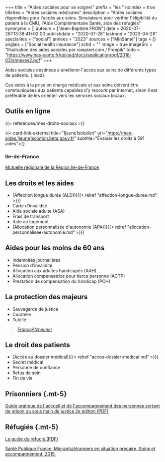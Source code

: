 +++
title = "Aides sociales pour se soigner"
prefix = "les "
noindex = true
titleSeo = "Aides sociales médicales"
description = "Aides sociales disponibles pour l'accès aux soins. Simulateurs pour vérifier l'éligibilité du patient à la CMU, l'Aide Complémentaire Santé, aide des réfugiés"
synonyms = []
auteurs = ["Jean-Baptiste FRON"]
date = 2020-07-26T13:38:41+02:00
publishdate = "2020-07-26"
lastmod = "2023-04-28"
specialites = ["social"]
annees = "2023"
sources = ["MinSanté"]
tags = []
anglais = ["Social health insurance"]
sctid = ""
image = true
imageSrc = "Illustration des aides sociales par rawpixel.com / Freepik"
todo = "https://www.has-sante.fr/upload/docs/application/pdf/2018-03/annexes2.pdf"
+++

Aides sociales destinées à améliorer l'accès aux soins de différents types de patients.
{.lead}

Ces aides à la prise en charge médicale et aux soins doivent être communiquées aux patients capables d'y recourir par internet, sinon il est préférable de les orienter vers les services sociaux locaux.

## Outils en ligne

{{< references/mes-droits-sociaux >}}

{{< card-link-external title="1jeune1solution" url="https://mes-aides.1jeune1solution.beta.gouv.fr" subtitle="Évaluer les droits à 591 aides">}}

### Ile-de-France

[Mutuelle régionale de la Région Ile-de-France](https://www.iledefrance.fr/mutuelle-regionale)

## Les droits et les aides

- [Affection longue durée (ALD)]({{< relref "affection-longue-duree.md" >}})
- Carte d'invalidité
- Aide sociale adulte (ASA)
- Frais de transport
- Aide au logement
- [Allocation personnalisée d'autonomie (APA)]({{< relref "allocation-personnalisee-autonomie.md" >}})

## Aides pour les moins de 60 ans

- Indemnités journalières
- Pension d'invalidité
- Allocation aux adultes handicapés (AAH)
- Allocation compensatrice pour tierce personne (ACTP)
- Prestation de compensation du handicap (PCH)

## La protection des majeurs

- Sauvegarde de justice
- Curatelle
- Tutelle

> *[FranceAlzheimer](https://aides.francealzheimer.org)*

## Le droit des patients

- [Accès au dossier médical]({{< relref "acces-dossier-medical.md" >}})
- Secret médical
- Personne de confiance
- Refus de soin
- Fin de vie

## Prisonniers {.mt-5}

[Guide pratique de l'accueil et de l'accompagnement des personnes sortant de prison ou sous main de justice 2e édition (PDF)](https://www.federationsolidarite.org/wp-content/uploads/2021/03/PPSMJ_V4.pdf)

## Réfugiés {.mt-5}

[Le guide du réfugié (PDF)](https://leguidedurefugie.com/pdf/guide-du-refugie-version-fr.pdf)

[Santé Publique France. Migrants/étrangers en situation précaire. Soins et accompagnement. 2015.](https://www.santepubliquefrance.fr/docs/migrants-etrangers-en-situation-precaire.-soins-et-accompagnement-edition-2015)
